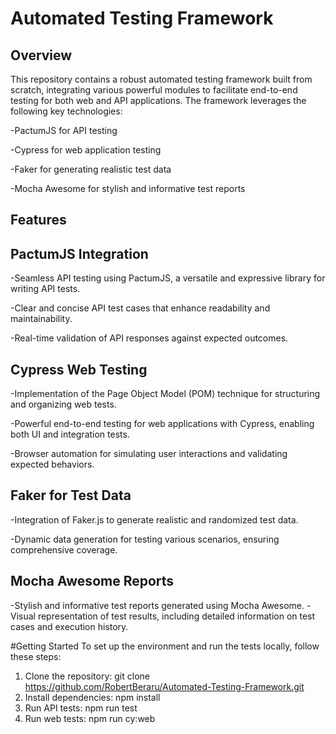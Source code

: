 # Automated Testing Framework #

## Overview ##

This repository contains a robust automated testing framework built from scratch, integrating various powerful modules to facilitate end-to-end testing for both web and API applications. The framework leverages the following key technologies:


-PactumJS for API testing

-Cypress for web application testing

-Faker for generating realistic test data

-Mocha Awesome for stylish and informative test reports

## Features ## 
## PactumJS Integration ##
-Seamless API testing using PactumJS, a versatile and expressive library for writing API tests.

-Clear and concise API test cases that enhance readability and maintainability.

-Real-time validation of API responses against expected outcomes.

## Cypress Web Testing ##
-Implementation of the Page Object Model (POM) technique for structuring and organizing web tests.

-Powerful end-to-end testing for web applications with Cypress, enabling both UI and integration tests.

-Browser automation for simulating user interactions and validating expected behaviors.
## Faker for Test Data

-Integration of Faker.js to generate realistic and randomized test data.

-Dynamic data generation for testing various scenarios, ensuring comprehensive coverage.

## Mocha Awesome Reports

-Stylish and informative test reports generated using Mocha Awesome.
-Visual representation of test results, including detailed information on test cases and execution history.

#Getting Started
To set up the environment and run the tests locally, follow these steps:

1. Clone the repository: git clone https://github.com/RobertBeraru/Automated-Testing-Framework.git
2. Install dependencies: npm install
3. Run API tests: npm run test
4. Run web tests: npm run cy:web
